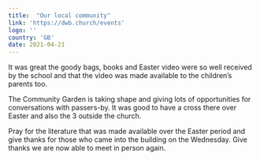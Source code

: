 ```yaml
---
title:  "Our local community"
link: 'https://dwb.church/events'
logo: ''
country: 'GB'
date: 2021-04-21
---
```

It was great the goody bags, books and Easter video were so well received by the school and that the video was made available to the children’s parents too.

The Community Garden is taking shape and giving lots of opportunities for conversations with passers-by.  It was good to have a cross there over Easter and also the 3 outside the church.

Pray for the literature that was made available over the Easter period and give thanks for those who came into the building on the Wednesday.  Give thanks we are now able to meet in person again.